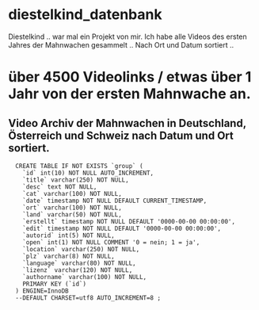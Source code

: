 # diestelkind_datenbank

Diestelkind .. war mal ein Projekt von mir. 
Ich habe alle Videos des ersten Jahres der Mahnwachen gesammelt .. 
Nach Ort und Datum sortiert .. 

# über 4500 Videolinks  / etwas über 1 Jahr von der ersten Mahnwache an. 

## Video Archiv der Mahnwachen in Deutschland, Österreich und Schweiz nach Datum und Ort sortiert. 

 

      
      CREATE TABLE IF NOT EXISTS `group` (
        `id` int(10) NOT NULL AUTO_INCREMENT,
        `title` varchar(250) NOT NULL,
        `desc` text NOT NULL,
        `cat` varchar(100) NOT NULL,
        `date` timestamp NOT NULL DEFAULT CURRENT_TIMESTAMP,
        `ort` varchar(100) NOT NULL,
        `land` varchar(50) NOT NULL,
        `erstellt` timestamp NOT NULL DEFAULT '0000-00-00 00:00:00',
        `edit` timestamp NOT NULL DEFAULT '0000-00-00 00:00:00',
        `autorid` int(5) NOT NULL,
        `open` int(1) NOT NULL COMMENT '0 = nein; 1 = ja',
        `location` varchar(250) NOT NULL,
        `plz` varchar(8) NOT NULL,
        `language` varchar(80) NOT NULL,
        `lizenz` varchar(120) NOT NULL,
        `authorname` varchar(100) NOT NULL,
        PRIMARY KEY (`id`)
      ) ENGINE=InnoDB  
      --DEFAULT CHARSET=utf8 AUTO_INCREMENT=8 ;

 
